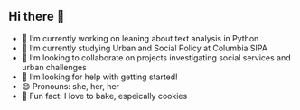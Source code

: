 ## Hi there 👋

- 🔭 I’m currently working on leaning about text analysis in Python
- 🌱 I’m currently studying Urban and Social Policy at Columbia SIPA
- 👯 I’m looking to collaborate on projects investigating social services and urban challenges
- 🤔 I’m looking for help with getting started!
- 😄 Pronouns: she, her, her
- 🍪 Fun fact: I love to bake, espeically cookies

